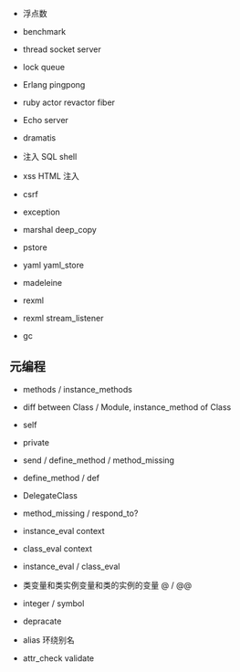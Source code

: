 - 浮点数
- benchmark
- thread socket server
- lock queue
- Erlang pingpong
- ruby actor revactor fiber
- Echo server
- dramatis

- 注入 SQL shell
- xss HTML 注入
- csrf

- exception

- marshal deep_copy
- pstore
- yaml yaml_store
- madeleine
- rexml
- rexml stream_listener

- gc

## 元编程

- methods / instance_methods
- diff between Class / Module, instance_method of Class
- self
- private
- send / define_method / method_missing
- define_method / def
- DelegateClass
- method_missing / respond_to?
- instance_eval context
- class_eval context
- instance_eval / class_eval

- 类变量和类实例变量和类的实例的变量 @ / @@

- integer / symbol

- depracate

- alias 环绕别名

- attr_check validate
